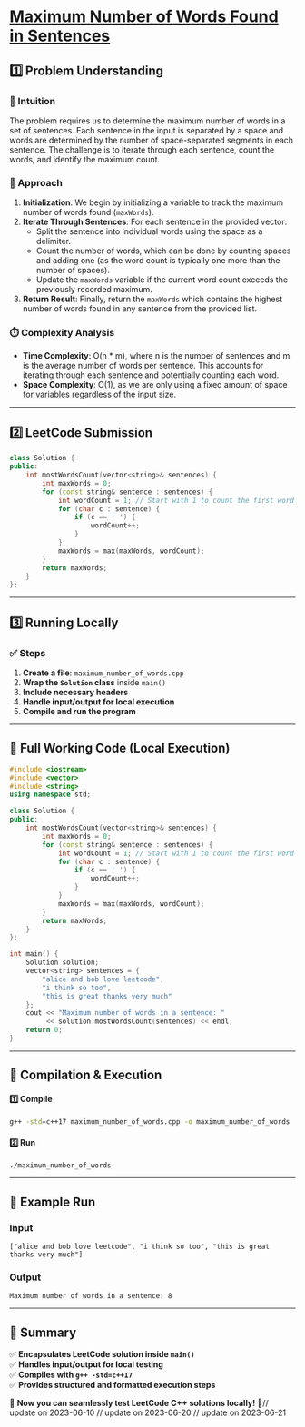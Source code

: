 # **[Maximum Number of Words Found in Sentences](https://leetcode.com/problems/maximum-number-of-words-found-in-sentences/description/)**  

## **1️⃣ Problem Understanding**  
### **📌 Intuition**  
The problem requires us to determine the maximum number of words in a set of sentences. Each sentence in the input is separated by a space and words are determined by the number of space-separated segments in each sentence. The challenge is to iterate through each sentence, count the words, and identify the maximum count.

### **🚀 Approach**  
1. **Initialization**: We begin by initializing a variable to track the maximum number of words found (`maxWords`).
2. **Iterate Through Sentences**: For each sentence in the provided vector:
   - Split the sentence into individual words using the space as a delimiter.
   - Count the number of words, which can be done by counting spaces and adding one (as the word count is typically one more than the number of spaces).
   - Update the `maxWords` variable if the current word count exceeds the previously recorded maximum.
3. **Return Result**: Finally, return the `maxWords` which contains the highest number of words found in any sentence from the provided list.

### **⏱️ Complexity Analysis**  
- **Time Complexity**: O(n * m), where n is the number of sentences and m is the average number of words per sentence. This accounts for iterating through each sentence and potentially counting each word.
- **Space Complexity**: O(1), as we are only using a fixed amount of space for variables regardless of the input size.

---  

## **2️⃣ LeetCode Submission**  
```cpp
class Solution {
public:
    int mostWordsCount(vector<string>& sentences) {
        int maxWords = 0;
        for (const string& sentence : sentences) {
            int wordCount = 1; // Start with 1 to count the first word
            for (char c : sentence) {
                if (c == ' ') {
                    wordCount++;
                }
            }
            maxWords = max(maxWords, wordCount);
        }
        return maxWords;
    }
};
```  

---  

## **3️⃣ Running Locally**  
### **✅ Steps**  
1. **Create a file**: `maximum_number_of_words.cpp`  
2. **Wrap the `Solution` class** inside `main()`  
3. **Include necessary headers**  
4. **Handle input/output for local execution**  
5. **Compile and run the program**  

---  

## **📝 Full Working Code (Local Execution)**  
```cpp
#include <iostream>
#include <vector>
#include <string>
using namespace std;

class Solution {
public:
    int mostWordsCount(vector<string>& sentences) {
        int maxWords = 0;
        for (const string& sentence : sentences) {
            int wordCount = 1; // Start with 1 to count the first word
            for (char c : sentence) {
                if (c == ' ') {
                    wordCount++;
                }
            }
            maxWords = max(maxWords, wordCount);
        }
        return maxWords;
    }
};

int main() {
    Solution solution;
    vector<string> sentences = {
        "alice and bob love leetcode", 
        "i think so too", 
        "this is great thanks very much" 
    };
    cout << "Maximum number of words in a sentence: " 
         << solution.mostWordsCount(sentences) << endl;
    return 0;
}
```  

---  

## **🔧 Compilation & Execution**  
#### **1️⃣ Compile**  
```bash
g++ -std=c++17 maximum_number_of_words.cpp -o maximum_number_of_words
```  

#### **2️⃣ Run**  
```bash
./maximum_number_of_words
```  

---  

## **🎯 Example Run**  
### **Input**  
```
["alice and bob love leetcode", "i think so too", "this is great thanks very much"]
```  
### **Output**  
```
Maximum number of words in a sentence: 8
```  

---  

## **📌 Summary**  
✅ **Encapsulates LeetCode solution inside `main()`**  
✅ **Handles input/output for local testing**  
✅ **Compiles with `g++ -std=c++17`**  
✅ **Provides structured and formatted execution steps**  

🚀 **Now you can seamlessly test LeetCode C++ solutions locally!** 🚀// update on 2023-06-10
// update on 2023-06-20
// update on 2023-06-21
